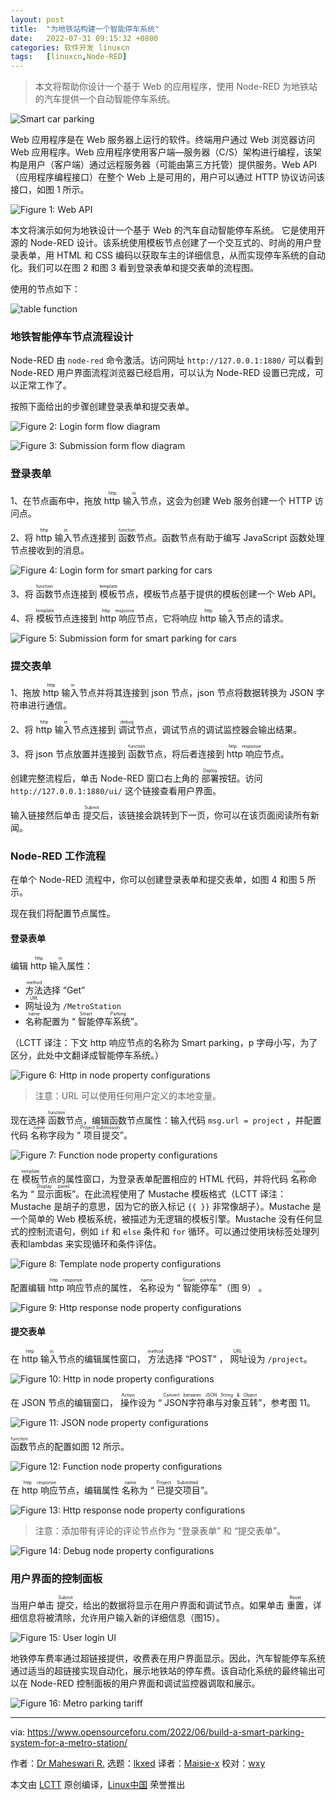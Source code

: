 ```yaml
---
layout: post
title:	"为地铁站构建一个智能停车系统"
date:	2022-07-31 09:15:32 +0800 
categories:	软件开发 linuxcn 
tags:	[linuxcn,Node-RED]
---
```




> 
> 本文将帮助你设计一个基于 Web 的应用程序，使用 Node-RED 为地铁站的汽车提供一个自动智能停车系统。
> 
> 
> 


![Smart car parking](/Asserts/Images/album/202207/31/091533bzrq0a55qus8at3z.jpg)


Web 应用程序是在 Web 服务器上运行的软件。终端用户通过 Web 浏览器访问 Web 应用程序。Web 应用程序使用客户端—服务器（C/S）架构进行编程，该架构是用户（客户端）通过远程服务器（可能由第三方托管）提供服务。Web API（应用程序编程接口）在整个 Web 上是可用的，用户可以通过 HTTP 协议访问该接口，如图 1 所示。


![Figure 1: Web API](/Asserts/Images/album/202207/31/091533dglh35gg4g9g53gz.jpg)


本文将演示如何为地铁设计一个基于 Web 的汽车自动智能停车系统。 它是使用开源的 Node-RED 设计。该系统使用模板节点创建了一个交互式的、时尚的用户登录表单，用 HTML 和 CSS 编码以获取车主的详细信息，从而实现停车系统的自动化。我们可以在图 2 和图 3 看到登录表单和提交表单的流程图。


使用的节点如下：


![table function](/Asserts/Images/album/202207/31/091533f6qlbo6zah6zplpc.jpg)


### 地铁智能停车节点流程设计


Node-RED 由 `node-red` 命令激活。访问网址 `http://127.0.0.1:1880/` 可以看到 Node-RED 用户界面流程浏览器已经启用，可以认为 Node-RED 设置已完成，可以正常工作了。


按照下面给出的步骤创建登录表单和提交表单。


![Figure 2: Login form flow diagram](/Asserts/Images/album/202207/31/091534gwk1tjkczwqd1qoj.jpg)


![Figure 3: Submission form flow diagram](/Asserts/Images/album/202207/31/091534il6bnbk6ymobbkex.jpg)


### 登录表单


1、在节点画布中，拖放 <ruby> http 输入 <rt>  http in </rt></ruby> 节点，这会为创建 Web 服务创建一个 HTTP 访问点。


2、将 <ruby> http 输入 <rt>  http in </rt></ruby> 节点连接到 <ruby> 函数 <rt>  function </rt></ruby> 节点。函数节点有助于编写 JavaScript 函数处理节点接收到的消息。


![Figure 4: Login form for smart parking for cars](/Asserts/Images/album/202207/31/091534pjejfgptatd5gugj.jpg)


3、将 <ruby> 函数 <rt>  function </rt></ruby> 节点连接到 <ruby> 模板 <rt>  template </rt></ruby> 节点，模板节点基于提供的模板创建一个 Web API。


4、将 <ruby> 模板 <rt>  template </rt></ruby> 节点连接到 <ruby> http 响应 <rt>  http response </rt></ruby> 节点，它将响应 <ruby> http 输入 <rt>  http in </rt></ruby> 节点的请求。


![Figure 5: Submission form for smart parking for cars](/Asserts/Images/album/202207/31/091534rxsjt334i1m1igzm.jpg)


### 提交表单


1、拖放 <ruby> http 输入 <rt>  http in </rt></ruby> 节点并将其连接到 json 节点，json 节点将数据转换为 JSON 字符串进行通信。


2、将 <ruby> http 输入 <rt>  http in </rt></ruby> 节点连接到 <ruby> 调试 <rt>  debug </rt></ruby> 节点，调试节点的调试监控器会输出结果。


3、将 json 节点放置并连接到 <ruby> 函数 <rt>  function </rt></ruby> 节点，将后者连接到 <ruby> http 响应 <rt>  http response </rt></ruby> 节点。


创建完整流程后，单击 Node-RED 窗口右上角的 <ruby> 部署 <rt>  Deploy </rt></ruby> 按钮。访问 `http://127.0.0.1:1880/ui/` 这个链接查看用户界面。


输入链接然后单击 <ruby> 提交 <rt>  Submit </rt></ruby> 后，该链接会跳转到下一页，你可以在该页面阅读所有新闻。


### Node-RED 工作流程


在单个 Node-RED 流程中，你可以创建登录表单和提交表单，如图 4 和图 5 所示。


现在我们将配置节点属性。


#### 登录表单


编辑 <ruby> http 输入 <rt>  http in </rt></ruby> 属性：


* <ruby> 方法 <rt>  method </rt></ruby> 选择 “Get”
* <ruby> 网址 <rt>  URL </rt></ruby> 设为 `/MetroStation`
* <ruby> 名称 <rt>  name </rt></ruby> 配置为 “<ruby> 智能停车系统 <rt>  Smart Parking </rt></ruby>”。


（LCTT 译注：下文 http 响应节点的名称为 Smart parking，p 字母小写，为了区分，此处中文翻译成智能停车系统。）


![Figure 6: Http in node property configurations](/Asserts/Images/album/202207/31/091535h4sj69t5m5515pvy.jpg)



> 
> 注意：URL 可以使用任何用户定义的本地变量。
> 
> 
> 


现在选择 <ruby> 函数 <rt>  function </rt></ruby> 节点，编辑函数节点属性：输入代码 `msg.url = project` ，并配置代码 <ruby> 名称 <rt>  name </rt></ruby> 字段为 “<ruby> 项目提交 <rt>  Project Submission </rt></ruby>”。


![Figure 7: Function node property configurations](/Asserts/Images/album/202207/31/091535bya2f2d69brltrlw.jpg)


在 <ruby> 模板 <rt>  template </rt></ruby> 节点的属性窗口，为登录表单配置相应的 HTML 代码，并将代码 <ruby> 名称 <rt>  name </rt></ruby> 命名为 “<ruby> 显示面板 <rt>  Display panel </rt></ruby>”。在此流程使用了 Mustache 模板格式（LCTT 译注：Mustache 是胡子的意思，因为它的嵌入标记 `{{ }}` 非常像胡子）。Mustache 是一个简单的 Web 模板系统，被描述为无逻辑的模板引擎。Mustache 没有任何显式的控制流语句，例如 `if` 和 `else` 条件和 `for` 循环。可以通过使用块标签处理列表和lambdas 来实现循环和条件评估。


![Figure 8: Template node property configurations](/Asserts/Images/album/202207/31/091535t3y3858j53838x88.jpg)


配置编辑 <ruby> http 响应 <rt>  http response </rt></ruby> 节点的属性，<ruby> 名称 <rt>  name </rt></ruby> 设为 “<ruby> 智能停车 <rt>  Smart parking </rt></ruby>”（图 9） 。


![Figure 9: Http response node property configurations](/Asserts/Images/album/202207/31/091535cjav29vftyvyrywv.jpg)


#### 提交表单


在 <ruby> http 输入 <rt>  http in </rt></ruby> 节点的编辑属性窗口，<ruby> 方法 <rt>  method </rt></ruby> 选择 “POST” ，<ruby> 网址 <rt>  URL </rt></ruby> 设为 `/project`。


![Figure 10: Http in node property configurations](/Asserts/Images/album/202207/31/091535rtzv6r4avxare6ep.jpg)


在 JSON 节点的编辑窗口，<ruby> 操作 <rt>  Action </rt></ruby>设为 “<ruby> JSON字符串与对象互转 <rt>  Convert between JSON String &amp; Object </rt></ruby>”，参考图 11。


![Figure 11: JSON node property configurations](/Asserts/Images/album/202207/31/091536zp0xxpdgficm0oco.jpg)


<ruby> 函数 <rt>  function </rt></ruby> 节点的配置如图 12 所示。


![Figure 12: Function node property configurations](/Asserts/Images/album/202207/31/091536gvu919hmixm1mlhv.jpg)


在 <ruby> http 响应 <rt>  http response </rt></ruby> 节点，编辑属性 <ruby> 名称 <rt>  name </rt></ruby> 为 “<ruby> 已提交项目 <rt>  Project Submitted </rt></ruby>”。


![Figure 13: Http response node property configurations](/Asserts/Images/album/202207/31/091536jmqaa0gsjscsi4vz.jpg)



> 
> 注意：添加带有评论的评论节点作为 “登录表单” 和 “提交表单”。
> 
> 
> 


![Figure 14: Debug node property configurations](/Asserts/Images/album/202207/31/091536gn5uh0zwvn2wxnw3.jpg)


### 用户界面的控制面板


当用户单击 <ruby> 提交 <rt>  Submit </rt></ruby>，给出的数据将显示在用户界面和调试节点。如果单击 <ruby> 重置 <rt>  Reset </rt></ruby>，详细信息将被清除，允许用户输入新的详细信息（图15）。


![Figure 15: User login UI](/Asserts/Images/album/202207/31/091537lx2l9k6628kffopf.jpg)


地铁停车费率通过超链接提供，收费表在用户界面显示。因此，汽车智能停车系统通过适当的超链接实现自动化，展示地铁站的停车费。该自动化系统的最终输出可以在 Node-RED 控制面板的用户界面和调试监控器调取和展示。


![Figure 16: Metro parking tariff](/Asserts/Images/album/202207/31/091537ket74ab3le3bddtb.jpg)




---


via: <https://www.opensourceforu.com/2022/06/build-a-smart-parking-system-for-a-metro-station/>


作者：[Dr Maheswari R.](https://www.opensourceforu.com/author/dr-maheswari-r/) 选题：[lkxed](https://github.com/lkxed) 译者：[Maisie-x](https://github.com/Maisie-x) 校对：[wxy](https://github.com/wxy)


本文由 [LCTT](https://github.com/LCTT/TranslateProject) 原创编译，[Linux中国](https://linux.cn/) 荣誉推出
